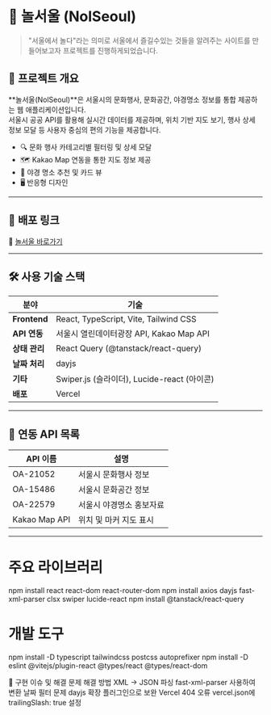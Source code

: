 # 🎉 놀서울 (NolSeoul)

> "서울에서 놀다"라는 의미로 서울에서 즐길수있는 것들을 알려주는 사이트를 만들어보고자 프로젝트를 진행하게되었습니다.

## 📌 프로젝트 개요

**놀서울(NolSeoul)**은 서울시의 문화행사, 문화공간, 야경명소 정보를 통합 제공하는 웹 애플리케이션입니다.  
서울시 공공 API를 활용해 실시간 데이터를 제공하며, 위치 기반 지도 보기, 행사 상세 정보 모달 등 사용자 중심의 편의 기능을 제공합니다.

- 🔍 문화 행사 카테고리별 필터링 및 상세 모달
- 🗺️ Kakao Map 연동을 통한 지도 정보 제공
- 🌃 야경 명소 추천 및 카드 뷰
- 🖥️ 반응형 디자인

---

## 🚀 배포 링크

🔗 [놀서울 바로가기](https://nolseoul.vercel.app/)  


---

## 🛠️ 사용 기술 스택

| 분야         | 기술                                                    |
|--------------|---------------------------------------------------------|
| **Frontend** | React, TypeScript, Vite, Tailwind CSS                   |
| **API 연동** | 서울시 열린데이터광장 API, Kakao Map API                  |
| **상태 관리**| React Query (@tanstack/react-query)                     |
| **날짜 처리**| dayjs                                                   |
| **기타**     | Swiper.js (슬라이더), Lucide-react (아이콘)              |
| **배포**     | Vercel                                                 |

---

## 📡 연동 API 목록

| API 이름 | 설명 |
|----------|------|
| OA-21052 | 서울시 문화행사 정보 |
| OA-15486 | 서울시 문화공간 정보 |
| OA-22579 | 서울시 야경명소 홍보자료 |
| Kakao Map API | 위치 및 마커 지도 표시 |

---

# 주요 라이브러리
npm install react react-dom react-router-dom
npm install axios dayjs fast-xml-parser clsx swiper lucide-react
npm install @tanstack/react-query

# 개발 도구
npm install -D typescript tailwindcss postcss autoprefixer
npm install -D eslint @vitejs/plugin-react @types/react @types/react-dom


📝 구현 이슈 및 해결
문제	해결 방법
XML → JSON 파싱	fast-xml-parser 사용하여 변환
날짜 필터 문제	dayjs 확장 플러그인으로 보완
Vercel 404 오류	vercel.json에 trailingSlash: true 설정



